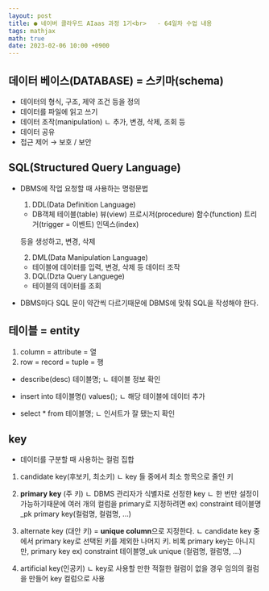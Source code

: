 ```yaml
---
layout: post
title: ● 네이버 클라우드 AIaas 과정 1기<br>   - 64일차 수업 내용
tags: mathjax
math: true
date: 2023-02-06 10:00 +0900
---
```


## 데이터 베이스(DATABASE) = 스키마(schema)

- 데이터의 형식, 구조, 제약 조건 등을 정의
- 데이터를 파일에 읽고 쓰기
- 데이터 조작(manipulation)
  ㄴ 추가, 변경, 삭제, 조회 등
- 데이터 공유
- 접근 제어 → 보호 / 보안

## SQL(Structured Query Language)

- DBMS에 작업 요청할 때 사용하는 명령문법
  1. DDL(Data Definition Language)
    - DB객체
    테이블(table)
    뷰(view)
    프로시저(procedure)
    함수(function)
    트리거(trigger = 이벤트)
    인덱스(index)
    
    등을 생성하고, 변경, 삭제

  2. DML(Data Manipulation Language)
    - 테이블에 데이터를 입력, 변경, 삭제 등 데이터 조작

  3. DQL(Dzta Query Languege)
    - 테이블의 데이터를 조회

- DBMS마다 SQL 문이 약간씩 다르기때문에 DBMS에 맞춰 SQL을 작성해야 한다.

## 테이블 = entity

  1. column = attribute = 열
  2. row = record = tuple = 행


- describe(desc) 테이블명;
  ㄴ 테이블 정보 확인

- insert into 테이블명() values();
  ㄴ 해당 테이블에 데이터 추가

- select * from 테이블명;
  ㄴ 인서트가 잘 됐는지 확인

## key
  - 데이터를 구분할 때 사용하는 컬럼 집합

  1. candidate key(후보키, 최소키)
      ㄴ key 들 중에서 최소 항목으로 줄인 키

  2. **primary key** (주 키)
      ㄴ DBMS 관리자가 식별자로 선정한 key
      ㄴ 한 번만 설정이 가능하기때문에 여러 개의 컬럼을 primary로 지정하려면
      ex) constraint 테이블명_pk primary key(컬럼명, 컬럼명, ...)

  3. alternate key (대안 키) = **unique column**으로 지정한다.
      ㄴ candidate key 중에서 primary key로 선택된 키를 제외한 나머지 키.
         비록 primary key는 아니지만, primary key
      ex) constraint 테이블명_uk unique (컬럼명, 컬럼명, ...)

  4. artificial key(인공키)
      ㄴ key로 사용할 만한 적절한 컬럼이 없을 경우 임의의 컬럼을 만들어 key 컬럼으로 사용













